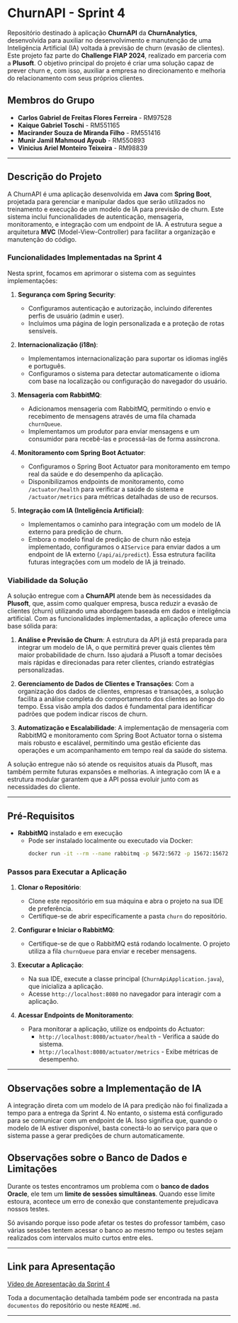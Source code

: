 # ChurnAPI - Sprint 4

Repositório destinado à aplicação **ChurnAPI** da **ChurnAnalytics**, desenvolvida para auxiliar no desenvolvimento e manutenção de uma Inteligência Artificial (IA) voltada à previsão de churn (evasão de clientes). Este projeto faz parte do **Challenge FIAP 2024**, realizado em parceria com a **Plusoft**. O objetivo principal do projeto é criar uma solução capaz de prever churn e, com isso, auxiliar a empresa no direcionamento e melhoria do relacionamento com seus próprios clientes.

## Membros do Grupo

- **Carlos Gabriel de Freitas Flores Ferreira** - RM97528
- **Kaique Gabriel Toschi** - RM551165
- **Macirander Souza de Miranda Filho** - RM551416
- **Munir Jamil Mahmoud Ayoub** - RM550893
- **Vinicius Ariel Monteiro Teixeira** - RM98839

---

## Descrição do Projeto

A ChurnAPI é uma aplicação desenvolvida em **Java** com **Spring Boot**, projetada para gerenciar e manipular dados que serão utilizados no treinamento e execução de um modelo de IA para previsão de churn. Este sistema inclui funcionalidades de autenticação, mensageria, monitoramento, e integração com um endpoint de IA. A estrutura segue a arquitetura **MVC** (Model-View-Controller) para facilitar a organização e manutenção do código.

### Funcionalidades Implementadas na Sprint 4

Nesta sprint, focamos em aprimorar o sistema com as seguintes implementações:

1. **Segurança com Spring Security**:
   - Configuramos autenticação e autorização, incluindo diferentes perfis de usuário (admin e user).
   - Incluímos uma página de login personalizada e a proteção de rotas sensíveis.

2. **Internacionalização (i18n)**:
   - Implementamos internacionalização para suportar os idiomas inglês e português.
   - Configuramos o sistema para detectar automaticamente o idioma com base na localização ou configuração do navegador do usuário.

3. **Mensageria com RabbitMQ**:
   - Adicionamos mensageria com RabbitMQ, permitindo o envio e recebimento de mensagens através de uma fila chamada `churnQueue`.
   - Implementamos um produtor para enviar mensagens e um consumidor para recebê-las e processá-las de forma assíncrona.

4. **Monitoramento com Spring Boot Actuator**:
   - Configuramos o Spring Boot Actuator para monitoramento em tempo real da saúde e do desempenho da aplicação.
   - Disponibilizamos endpoints de monitoramento, como `/actuator/health` para verificar a saúde do sistema e `/actuator/metrics` para métricas detalhadas de uso de recursos.

5. **Integração com IA (Inteligência Artificial)**:
   - Implementamos o caminho para integração com um modelo de IA externo para predição de churn.
   - Embora o modelo final de predição de churn não esteja implementado, configuramos o `AIService` para enviar dados a um endpoint de IA externo (`/api/ai/predict`). Essa estrutura facilita futuras integrações com um modelo de IA já treinado.

### Viabilidade da Solução

A solução entregue com a **ChurnAPI** atende bem às necessidades da **Plusoft**, que, assim como qualquer empresa, busca reduzir a evasão de clientes (churn) utilizando uma abordagem baseada em dados e inteligência artificial. Com as funcionalidades implementadas, a aplicação oferece uma base sólida para:

1. **Análise e Previsão de Churn**: A estrutura da API já está preparada para integrar um modelo de IA, o que permitirá prever quais clientes têm maior probabilidade de churn. Isso ajudará a Plusoft a tomar decisões mais rápidas e direcionadas para reter clientes, criando estratégias personalizadas.

2. **Gerenciamento de Dados de Clientes e Transações**: Com a organização dos dados de clientes, empresas e transações, a solução facilita a análise completa do comportamento dos clientes ao longo do tempo. Essa visão ampla dos dados é fundamental para identificar padrões que podem indicar riscos de churn.

3. **Automatização e Escalabilidade**: A implementação de mensageria com RabbitMQ e monitoramento com Spring Boot Actuator torna o sistema mais robusto e escalável, permitindo uma gestão eficiente das operações e um acompanhamento em tempo real da saúde do sistema.

A solução entregue não só atende os requisitos atuais da Plusoft, mas também permite futuras expansões e melhorias. A integração com IA e a estrutura modular garantem que a API possa evoluir junto com as necessidades do cliente.

---

## Pré-Requisitos

- **RabbitMQ** instalado e em execução
  - Pode ser instalado localmente ou executado via Docker:
    ```bash
    docker run -it --rm --name rabbitmq -p 5672:5672 -p 15672:15672 rabbitmq:3-management
    ```

### Passos para Executar a Aplicação

1. **Clonar o Repositório**:
   - Clone este repositório em sua máquina e abra o projeto na sua IDE de preferência.
   - Certifique-se de abrir especificamente a pasta `churn` do repositório.

2. **Configurar e Iniciar o RabbitMQ**:
   - Certifique-se de que o RabbitMQ está rodando localmente. O projeto utiliza a fila `churnQueue` para enviar e receber mensagens.

3. **Executar a Aplicação**:
   - Na sua IDE, execute a classe principal (`ChurnApiApplication.java`), que inicializa a aplicação.
   - Acesse `http://localhost:8080` no navegador para interagir com a aplicação.

4. **Acessar Endpoints de Monitoramento**:
   - Para monitorar a aplicação, utilize os endpoints do Actuator:
     - `http://localhost:8080/actuator/health` - Verifica a saúde do sistema.
     - `http://localhost:8080/actuator/metrics` - Exibe métricas de desempenho.

---

## Observações sobre a Implementação de IA

A integração direta com um modelo de IA para predição não foi finalizada a tempo para a entrega da Sprint 4. No entanto, o sistema está configurado para se comunicar com um endpoint de IA. Isso significa que, quando o modelo de IA estiver disponível, basta conectá-lo ao serviço para que o sistema passe a gerar predições de churn automaticamente.

## Observações sobre o Banco de Dados e Limitações

Durante os testes encontramos um problema com o **banco de dados Oracle**, ele tem um **limite de sessões simultâneas**. Quando esse limite estoura, acontece um erro de conexão que constantemente prejudicava nossos testes.

Só avisando porque isso pode afetar os testes do professor também, caso várias sessões tentem acessar o banco ao mesmo tempo ou testes sejam realizados com intervalos muito curtos entre eles.

---

## Link para Apresentação

[Vídeo de Apresentação da Sprint 4](https://youtu.be/LnWLZwimmeM)

Toda a documentação detalhada também pode ser encontrada na pasta `documentos` do repositório ou neste `README.md`.

---